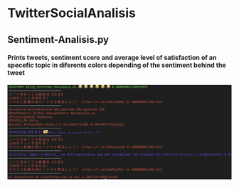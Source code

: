 # TwitterSocialAnalisis
## Sentiment-Analisis.py
#### Prints tweets, sentiment score and average level of satisfaction of an specefic topic in diferents colors depending of the sentiment behind the tweet
![alt text](https://github.com/rafaOrtega14/TwitterSocialAnalisis/blob/master/sentiment-analisis.png)
